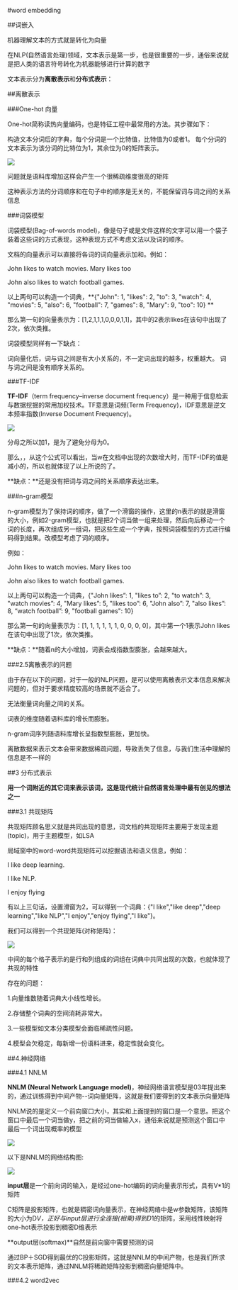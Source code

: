 #word embedding

##词嵌入

机器理解文本的方式就是转化为向量

在NLP(自然语言处理)领域，文本表示是第一步，也是很重要的一步，通俗来说就是把人类的语言符号转化为机器能够进行计算的数字

文本表示分为**离散表示**和**分布式表示**：

##离散表示

###One-hot 向量

One-hot简称读热向量编码，也是特征工程中最常用的方法。其步骤如下：

构造文本分词后的字典，每个分词是一个比特值，比特值为0或者1。
每个分词的文本表示为该分词的比特位为1，其余位为0的矩阵表示。

![](https://cdn.jsdelivr.net/gh/tj-messi/picture/1730380203070.png)

问题就是语料库增加这样会产生一个很稀疏维度很高的矩阵

这种表示方法的分词顺序和在句子中的顺序是无关的，不能保留词与词之间的关系信息

###词袋模型

词袋模型(Bag-of-words model)，像是句子或是文件这样的文字可以用一个袋子装着这些词的方式表现，这种表现方式不考虑文法以及词的顺序。

文档的向量表示可以直接将各词的词向量表示加和。例如：

John likes to watch movies. Mary likes too

John also likes to watch football games.

以上两句可以构造一个词典，**{"John": 1, "likes": 2, "to": 3, "watch": 4, "movies": 5, "also": 6, "football": 7, "games": 8, "Mary": 9, "too": 10} **

那么第一句的向量表示为：[1,2,1,1,1,0,0,0,1,1]，其中的2表示likes在该句中出现了2次，依次类推。

词袋模型同样有一下缺点：

词向量化后，词与词之间是有大小关系的，不一定词出现的越多，权重越大。
词与词之间是没有顺序关系的。

###TF-IDF

**TF-IDF**（term frequency–inverse document frequency）是一种用于信息检索与数据挖掘的常用加权技术。TF意思是词频(Term Frequency)，IDF意思是逆文本频率指数(Inverse Document Frequency)。

![](https://cdn.jsdelivr.net/gh/tj-messi/picture/1730466416076.png)

分母之所以加1，是为了避免分母为0。

那么，，从这个公式可以看出，当w在文档中出现的次数增大时，而TF-IDF的值是减小的，所以也就体现了以上所说的了。

**缺点：**还是没有把词与词之间的关系顺序表达出来。

###n-gram模型

n-gram模型为了保持词的顺序，做了一个滑窗的操作，这里的n表示的就是滑窗的大小，例如2-gram模型，也就是把2个词当做一组来处理，然后向后移动一个词的长度，再次组成另一组词，把这些生成一个字典，按照词袋模型的方式进行编码得到结果。改模型考虑了词的顺序。

例如：

John likes to watch movies. Mary likes too

John also likes to watch football games.

以上两句可以构造一个词典，{"John likes”: 1, "likes to”: 2, "to watch”: 3, "watch movies”: 4, "Mary likes”: 5, "likes too”: 6, "John also”: 7, "also likes”: 8, “watch football”: 9, "football games": 10}

那么第一句的向量表示为：[1, 1, 1, 1, 1, 1, 0, 0, 0, 0]，其中第一个1表示John likes在该句中出现了1次，依次类推。

**缺点：**随着n的大小增加，词表会成指数型膨胀，会越来越大。

###2.5离散表示的问题

由于存在以下的问题，对于一般的NLP问题，是可以使用离散表示文本信息来解决问题的，但对于要求精度较高的场景就不适合了。

无法衡量词向量之间的关系。

词表的维度随着语料库的增长而膨胀。

n-gram词序列随语料库增长呈指数型膨胀，更加快。

离散数据来表示文本会带来数据稀疏问题，导致丢失了信息，与我们生活中理解的信息是不一样的

##3 分布式表示

**用一个词附近的其它词来表示该词，这是现代统计自然语言处理中最有创见的想法之一**

###3.1 共现矩阵

共现矩阵顾名思义就是共同出现的意思，词文档的共现矩阵主要用于发现主题(topic)，用于主题模型，如LSA

局域窗中的word-word共现矩阵可以挖掘语法和语义信息，例如：

I like deep learning.

I like NLP.

I enjoy flying

有以上三句话，设置滑窗为2，可以得到一个词典：{"I like","like deep","deep learning","like NLP","I enjoy","enjoy flying","I like"}。

我们可以得到一个共现矩阵(对称矩阵)：

![](https://cdn.jsdelivr.net/gh/tj-messi/picture/20241107181737.png)

中间的每个格子表示的是行和列组成的词组在词典中共同出现的次数，也就体现了共现的特性

存在的问题：

1.向量维数随着词典大小线性增长。

2.存储整个词典的空间消耗非常大。

3.一些模型如文本分类模型会面临稀疏性问题。

4.模型会欠稳定，每新增一份语料进来，稳定性就会变化。

##4.神经网络

###4.1 NNLM

**NNLM (Neural Network Language model)**，神经网络语言模型是03年提出来的，通过训练得到中间产物--词向量矩阵，这就是我们要得到的文本表示向量矩阵

NNLM说的是定义一个前向窗口大小，其实和上面提到的窗口是一个意思。把这个窗口中最后一个词当做y，把之前的词当做输入x，通俗来说就是预测这个窗口中最后一个词出现概率的模型

![](https://cdn.jsdelivr.net/gh/tj-messi/picture/20241107182036.png)

以下是NNLM的网络结构图:

![](https://cdn.jsdelivr.net/gh/tj-messi/picture/20241107182126.png)

**input层**是一个前向词的输入，是经过one-hot编码的词向量表示形式，具有V*1的矩阵

C矩阵是投影矩阵，也就是稠密词向量表示，在神经网络中是w参数矩阵，该矩阵的大小为D*V，正好与input层进行全连接(相乘)得到D*1的矩阵，采用线性映射将one-hot表示投影到稠密D维表示

**output层(softmax)**自然是前向窗中需要预测的词

通过BP＋SGD得到最优的C投影矩阵，这就是NNLM的中间产物，也是我们所求的文本表示矩阵，通过NNLM将稀疏矩阵投影到稠密向量矩阵中。

###4.2 word2vec

